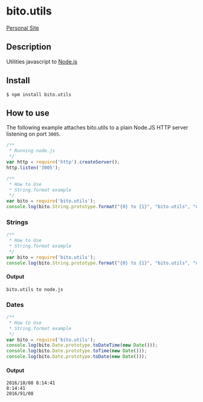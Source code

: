 
# bito.utils

[Personal Site](https://fabriciojf.com)

## Description

Utilities javascript to [Node.js](https://nodejs.org) 


## Install

```console
$ npm install bito.utils
```

## How to use

The following example attaches bito.utils to a plain Node.JS
HTTP server listening on port `3005`.

```js
/**
 * Running node.js 
 */
var http = require('http').createServer();
http.listen('3005');

/**
 * How to Use
 * String.format example
 */
var bito = require('bito.utils');
console.log(bito.String.prototype.format("{0} to {1}", "bito.utils", "node.js"));
```

### Strings

```js
/**
 * How to Use
 * String.format example
 */
var bito = require('bito.utils');
console.log(bito.String.prototype.format("{0} to {1}", "bito.utils", "node.js"));
```

#### Output
```console
bito.utils to node.js
```

### Dates

```js
/**
 * How to Use
 * String.format example
 */
var bito = require('bito.utils');
console.log(bito.Date.prototype.toDateTime(new Date()));
console.log(bito.Date.prototype.toTime(new Date())); 
console.log(bito.Date.prototype.toDate(new Date())); 
```

#### Output
```console
2016/10/08 8:14:41
8:14:41
2016/91/08
```